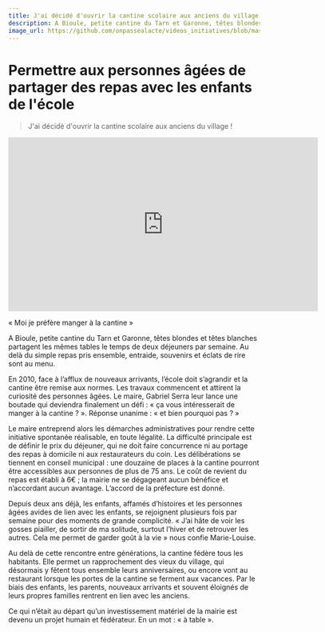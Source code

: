 ```yaml
---
title: J'ai décidé d'ouvrir la cantine scolaire aux anciens du village
description: A Bioule, petite cantine du Tarn et Garonne, têtes blondes et têtes blanches partagent les mêmes tables le temps de deux déjeuners par semaine. 
image_url: https://github.com/onpassealacte/videos_initiatives/blob/master/media/cantaine_scolaire.jpg?raw=true
---
```


# Permettre aux personnes âgées de partager des repas avec les enfants de l'école

> J'ai décidé d'ouvrir la cantine scolaire aux anciens du village !

<iframe src="https://player.vimeo.com/video/119855672" width="620" height="348" frameborder="0" webkitallowfullscreen mozallowfullscreen allowfullscreen></iframe>

« Moi je préfère manger à la cantine »

A Bioule, petite cantine du Tarn et Garonne, têtes blondes et têtes blanches partagent les mêmes tables le temps de deux déjeuners par semaine. Au delà du simple repas pris ensemble, entraide, souvenirs et éclats de rire sont au menu.

En 2010, face à l’afflux de nouveaux arrivants, l’école doit s’agrandir et la cantine être remise aux normes. Les travaux commencent et attirent la curiosité des personnes âgées. Le maire, Gabriel Serra leur lance une boutade qui deviendra finalement un défi : « ça vous intéresserait de manger à la cantine ? ». Réponse unanime : « et bien pourquoi pas ? »

Le maire entreprend alors les démarches administratives pour rendre cette initiative spontanée réalisable, en toute légalité.  La difficulté principale est de définir le prix du déjeuner, qui ne doit faire concurrence ni au portage des repas à domicile ni aux restaurateurs du coin. Les délibérations se tiennent en conseil municipal : une douzaine de places à la cantine pourront être accessibles aux personnes de plus de 75 ans. Le coût de revient du repas est établi à 6€ ; la mairie ne se dégageant aucun bénéfice et n’accordant aucun avantage. L’accord de la préfecture est donné.

Depuis deux ans déjà, les enfants, affamés d’histoires et les personnes âgées avides de lien avec les enfants, se rejoignent plusieurs fois par semaine pour des moments de grande complicité.  « J’ai hâte de voir les gosses piailler, de sortir de ma solitude, surtout l’hiver et de retrouver les autres. Cela me permet de garder goût à la vie » nous confie Marie-Louise.

Au delà de cette rencontre entre générations, la cantine fédère tous les habitants. Elle permet un rapprochement des vieux du village, qui désormais y fêtent tous ensemble leurs anniversaires, ou encore vont au restaurant lorsque les portes de la cantine se ferment aux vacances. Par le biais des enfants, les parents, nouveaux arrivants et souvent éloignés de leurs propres familles rentrent en lien avec les anciens.

Ce qui n’était au départ qu’un investissement matériel de la mairie est devenu un projet humain et fédérateur.  En un mot : « à table ».
